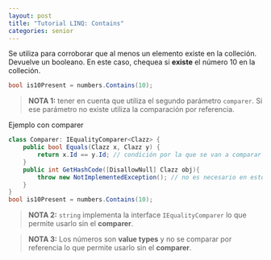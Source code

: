 ```yaml
---
layout: post
title: "Tutorial LINQ: Contains"
categories: senior
---
```


Se utiliza para corroborar que al menos un elemento existe en la colleción<!--more-->. Devuelve un booleano.
En este caso, chequea si **existe** el número 10 en la colleción.

```csharp
bool is10Present = numbers.Contains(10);
```

> **NOTA 1:** tener en cuenta que utiliza el segundo parámetro `comparer`. Si ese parámetro no existe utiliza la comparación por referencia.

Ejemplo con comparer

```csharp
class Comparer: IEqualityComparer<Clazz> {
    public bool Equals(Clazz x, Clazz y) {
        return x.Id == y.Id; // condición por la que se van a comparar dos objetos
    }
    public int GetHashCode([DisallowNull] Clazz obj){
        throw new NotImplementedException(); // no es necesario en estos casos
    }
}
bool is10Present = numbers.Contains(10);
```

> **NOTA 2:** `string` implementa la interface `IEqualityComparer` lo que permite usarlo sin el **comparer**.

> **NOTA 3:** Los números son **value types** y no se comparar por referencia lo que permite usarlo sin el **comparer**.